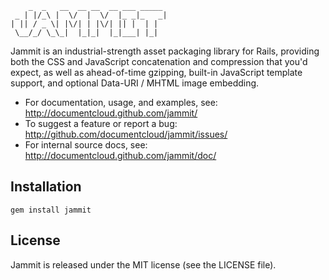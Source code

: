         _  _   __  __ __  __ ___ _____ 
     _ | |/_\ |  \/  |  \/  |_ _|_   _|
    | || / _ \| |\/| | |\/| || |  | |  
     \__/_/ \_\_|  |_|_|  |_|___| |_|
    
Jammit is an industrial-strength asset packaging library for Rails, providing both the CSS and JavaScript concatenation and compression that you'd expect, as well as ahead-of-time gzipping, built-in JavaScript template support, and optional Data-URI / MHTML image embedding.

- For documentation, usage, and examples, see: http://documentcloud.github.com/jammit/
- To suggest a feature or report a bug: http://github.com/documentcloud/jammit/issues/
- For internal source docs, see: http://documentcloud.github.com/jammit/doc/

## Installation

`gem install jammit`

## License

Jammit is released under the MIT license (see the LICENSE file).
